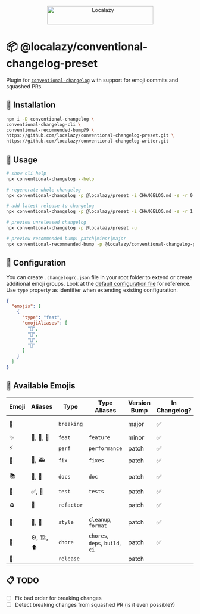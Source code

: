 <p align="center">
  <a href="https://localazy.com">
    <img src="https://localazy.com/directus9/assets/9fc36b9c-81b7-4dbf-bd82-b64cd984090f" width="285" height="50" alt="Localazy" >
  </a>
</p>

# 📦 @localazy/conventional-changelog-preset

Plugin for [`conventional-changelog`](https://github.com/conventional-changelog/conventional-changelog) with support for
emoji commits and squashed PRs.

## 🔧 Installation

```bash
npm i -D conventional-changelog \
conventional-changelog-cli \
conventional-recommended-bump@9 \
https://github.com/localazy/conventional-changelog-preset.git \
https://github.com/localazy/conventional-changelog-writer.git
```

## 🚀 Usage

```bash
# show cli help
npx conventional-changelog --help
```

```bash
# regenerate whole changelog
npx conventional-changelog -p @localazy/preset -i CHANGELOG.md -s -r 0
```

```bash
# add latest release to changelog
npx conventional-changelog -p @localazy/preset -i CHANGELOG.md -s -r 1
```

```bash
# preview unreleased changelog
npx conventional-changelog -p @localazy/preset -u
```

```bash
# preview recommended bump: patch|minor|major
npx conventional-recommended-bump -p @localazy/conventional-changelog-preset
```

## 🔨 Configuration

You can create `.changelogrc.json` file in your root folder to extend or create additional emoji groups. Look at
the [default configuration file](src/config/default-config.js) for reference. Use `type` property as identifier when
extending existing configuration.

```json
{
  "emojis": [
    {
      "type": "feat",
      "emojiAliases": [
        "🌟",
        "💫",
        "🌠",
        "💙"
      ]
    }
  ]
}
```

## 🎉 Available Emojis

<!-- emoji-table -->

| Emoji | Aliases    | Type       | Type Aliases                    | Version Bump | In Changelog? | Heading             | Order |
|-------|------------|------------|---------------------------------|--------------|---------------|---------------------|-------|
| 🚨    |            | `breaking` |                                 | major        | ✅             | 🚨 Breaking Changes | 10    |
| ✨     | 🌟, 💫, 🌠 | `feat`     | `feature`                       | minor        | ✅             | ✨ Features          | 20    |
| ⚡️    |            | `perf`     | `performance`                   | patch        | ✅             | ⚡️ Performance      | 30    |
| 🐛    | 🐞, 🚑     | `fix`      | `fixes`                         | patch        | ✅             | 🐛 Bug Fixes        | 40    |
| 📚    | 📖, 📝     | `docs`     | `doc`                           | patch        | ✅             | 📚 Documentation    | 50    |
| 🧪    | ✅, 🚦      | `test`     | `tests`                         | patch        | ✅             | 🧪 Tests            | 60    |
| ♻️    | 🦄         | `refactor` |                                 | patch        | ✅             | 🧰 Other Commits    | 70    |
| 💄    | 🎨, 🌈     | `style`    | `cleanup`, `format`             | patch        | ✅             | 🧰 Other Commits    | 71    |
| 🔧    | ⚙️, 🏗, ⬆️ | `chore`    | `chores`, `deps`, `build`, `ci` | patch        | ✅             | 🧰 Other Commits    | 72    |
| 🚀    |            | `release`  |                                 | patch        |               |                     | 1000  |

<!-- emoji-table -->

## 📋 TODO

- [ ] Fix bad order for breaking changes
- [ ] Detect breaking changes from squashed PR (is it even possible?)
